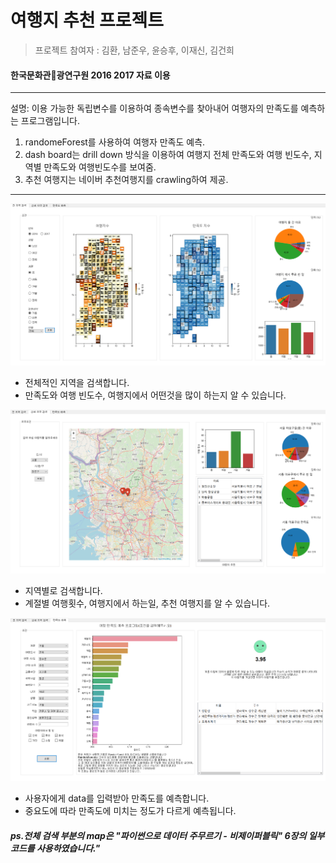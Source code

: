 # 여행지 추천 프로젝트

> 프로젝트 참여자 : 김환, 남준우, 윤승후, 이재신, 김건희

#### 한국문화관광연구원 2016 2017 자료 이용

***
설명:
  이용 가능한 독립변수를 이용하여 
  종속변수를 찾아내어 여행자의 만족도를 예측하는 프로그램입니다.


1. randomeForest를 사용하여 여행자 만족도 예측.
2. dash board는 drill down 방식을 이용하여 여행지 전체 만족도와 여행 빈도수, 지역별 만족도와 여행빈도수를 보여줌. 
3. 추천 여행지는 네이버 추천여행지를 crawling하여 제공. 

***

![Alt text](image/searchAll.png)

* 전체적인 지역을 검색합니다. 
* 만족도와 여행 빈도수, 여행지에서 어떤것을 많이 하는지 알 수 있습니다.
  
![Alt text](image/searchcity.png)

* 지역별로 검색합니다.
* 계절별 여행횟수, 여행지에서 하는일, 추천 여행지를 알 수 있습니다.
  
![Alt text](image/predictPage.png)

* 사용자에게 data를 입력받아 만족도를 예측합니다.
* 중요도에 따라 만족도에 미치는 정도가 다르게 예측됩니다.


##### ps.전체 검색 부분의 map은 "파이썬으로 데이터 주무르기 - 비제이퍼블릭" 6장의 일부 코드를 사용하였습니다."